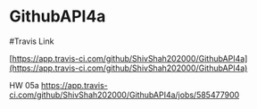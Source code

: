 # GithubAPI4a

#Travis Link

[https://app.travis-ci.com/github/ShivShah202000/GithubAPI4a](https://app.travis-ci.com/github/ShivShah202000/GithubAPI4a)


HW 05a
https://app.travis-ci.com/github/ShivShah202000/GithubAPI4a/jobs/585477900
